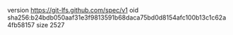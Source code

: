 version https://git-lfs.github.com/spec/v1
oid sha256:b24bdb050aaf31e3f9813591b68daca75bd0d8154afc100b13c1c62a4fb58157
size 2527
